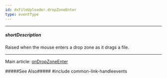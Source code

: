 ```yaml
---
id: dxFileUploader.dropZoneEnter
type: eventType
---
```

---
##### shortDescription
Raised when the mouse enters a drop zone as it drags a file.

---
Main article: [onDropZoneEnter](/api-reference/10%20UI%20Widgets/dxFileUploader/1%20Configuration/onDropZoneEnter.md '/Documentation/ApiReference/UI_Widgets/dxFileUploader/Configuration/#onDropZoneEnter')

#####See Also#####
#include common-link-handleevents
